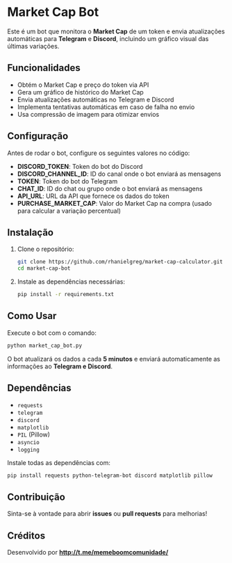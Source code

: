#  Market Cap Bot

Este é um bot que monitora o **Market Cap** de um token e envia atualizações automáticas para **Telegram** e **Discord**, incluindo um gráfico visual das últimas variações.

##  Funcionalidades
- Obtém o Market Cap e preço do token via API
- Gera um gráfico de histórico do Market Cap
- Envia atualizações automáticas no Telegram e Discord
- Implementa tentativas automáticas em caso de falha no envio
- Usa compressão de imagem para otimizar envios

##  Configuração
Antes de rodar o bot, configure os seguintes valores no código:

- **DISCORD_TOKEN**: Token do bot do Discord
- **DISCORD_CHANNEL_ID**: ID do canal onde o bot enviará as mensagens
- **TOKEN**: Token do bot do Telegram
- **CHAT_ID**: ID do chat ou grupo onde o bot enviará as mensagens
- **API_URL**: URL da API que fornece os dados do token
- **PURCHASE_MARKET_CAP**: Valor do Market Cap na compra (usado para calcular a variação percentual)

##  Instalação

1. Clone o repositório:
   ```bash
   git clone https://github.com/rhanielgreg/market-cap-calculator.git
   cd market-cap-bot
   ```
2. Instale as dependências necessárias:
   ```bash
   pip install -r requirements.txt
   ```

##  Como Usar
Execute o bot com o comando:
```bash
python market_cap_bot.py
```

O bot atualizará os dados a cada **5 minutos** e enviará automaticamente as informações ao **Telegram e Discord**.

## Dependências
- `requests`
- `telegram`
- `discord`
- `matplotlib`
- `PIL` (Pillow)
- `asyncio`
- `logging`

Instale todas as dependências com:
```bash
pip install requests python-telegram-bot discord matplotlib pillow
```

##  Contribuição
Sinta-se à vontade para abrir **issues** ou **pull requests** para melhorias!

## Créditos
Desenvolvido por **http://t.me/memeboomcomunidade/** 
